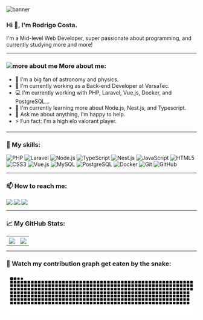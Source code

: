 ![banner](https://user-images.githubusercontent.com/74683074/219884828-ec7344d8-3c44-476b-9b84-a0eac88d29e9.png)

### Hi 👋, I'm Rodrigo Costa.
I'm a Mid-level Web Developer, super passionate about programming, and currently studying more and more!

----

### <img width="30" alt="more about me" src="https://user-images.githubusercontent.com/74683074/219888544-31f86183-7ab0-4356-84e0-2ccf6996edf8.png"> More about me:
- 🌌 I'm a big fan of astronomy and physics.
- 🔭 I'm currently working as a Back-end Developer at VersaTec.
- 💻 I'm currently working with PHP, Laravel, Vue.js, Docker, and PostgreSQL...
- 🌱 I'm currently learning more about Node.js, Nest.js, and Typescript.
- 💬 Ask me about anything, I'm happy to help.
- ⚡ Fun fact: I'm a high elo valorant player.

----

### 🚀 My skills:
![PHP](https://img.shields.io/badge/-PHP-777BB4?style=flat-square&logo=php&logoColor=white)
![Laravel](https://img.shields.io/badge/-Laravel-FF2D20?style=flat-square&logo=laravel&logoColor=white)
![Node.js](https://img.shields.io/badge/-Node.js-339933?style=flat-square&logo=node.js&logoColor=white)
![TypeScript](https://img.shields.io/badge/-TypeScript-3178C6?style=flat-square&logo=typescript&logoColor=white)
![Nest.js](https://img.shields.io/badge/-Nest.js-E0234E?style=flat-square&logo=nestjs&logoColor=white)
![JavaScript](https://img.shields.io/badge/-JavaScript-F7DF1E?style=flat-square&logo=javascript&logoColor=black)
![HTML5](https://img.shields.io/badge/-HTML5-E34F26?style=flat-square&logo=html5&logoColor=white)
![CSS3](https://img.shields.io/badge/-CSS3-1572B6?style=flat-square&logo=css3)
![Vue.js](https://img.shields.io/badge/-Vue.js-4FC08D?style=flat-square&logo=vue.js&logoColor=white)
![MySQL](https://img.shields.io/badge/-MySQL-4479A1?style=flat-square&logo=mysql&logoColor=white)
![PostgreSQL](https://img.shields.io/badge/-PostgreSQL-336791?style=flat-square&logo=postgresql&logoColor=white)
![Docker](https://img.shields.io/badge/-Docker-2496ED?style=flat-square&logo=docker&logoColor=white)
![Git](https://img.shields.io/badge/-Git-F05032?style=flat-square&logo=git&logoColor=white)
![GitHub](https://img.shields.io/badge/-GitHub-181717?style=flat-square&logo=github)

----

### 📫 How to reach me:
<div>
    <a href="https://www.linkedin.com/in/rxdrigo-costa/" target="_blank">
        <img align="center" src="https://img.shields.io/badge/LinkedIn-0077B5?style=for-the-badge&logo=linkedin&logoColor=white" />
    </a>
    <a href="https://www.instagram.com/rxdrigocosta/" target="_blank">
        <img align="center" src="https://img.shields.io/badge/Instagram-E4405F?style=for-the-badge&logo=instagram&logoColor=white" />
    </a>
    <a href="mailto:rxdrigocosta@gmail.com">
        <img align="center" src="https://img.shields.io/badge/Gmail-D14836?style=for-the-badge&logo=gmail&logoColor=white" />
    </a>
</div>

----

### 📈 My GitHub Stats:
<table>
    <tr>
        <td>
            <a href="https://github.com/anuraghazra/github-readme-stats">
              <img align="center" src="https://github-readme-stats.vercel.app/api?username=rxdrigocosta&show_icons=true&theme=tokyonight" />
            </a>
        </td>
        <td>
            <a href="https://github.com/anuraghazra/convoychat">
              <img align="center" src="https://github-readme-stats.vercel.app/api/top-langs/?username=rxdrigocosta&layout=compact&theme=tokyonight" />
            </a>
        </td>
    </tr> 
</table>

----

### 🐍 Watch my contribution graph get eaten by the snake:
<picture>
  <source media="(prefers-color-scheme: dark)" srcset="https://raw.githubusercontent.com/rxdrigocosta/rxdrigocosta/output/github-contribution-grid-snake-dark.svg">
  <source media="(prefers-color-scheme: light)" srcset="https://raw.githubusercontent.com/rxdrigocosta/rxdrigocosta/output/github-contribution-grid-snake.svg">
  <img alt="github contribution grid snake animation" src="https://raw.githubusercontent.com/rxdrigocosta/rxdrigocosta/output/github-contribution-grid-snake.svg">
</picture>

<!--
**rxdrigocosta/rxdrigocosta** is a ✨ _special_ ✨ repository because its `README.md` (this file) appears on your GitHub profile.

Here are some ideas to get you started:

- 🔭 I’m currently working on ...
- 🌱 I’m currently learning ...
- 👯 I’m looking to collaborate on ...
- 🤔 I’m looking for help with ...
- 💬 Ask me about ...
- 📫 How to reach me: ...
- 😄 Pronouns: ...
- ⚡ Fun fact: ...
-->
